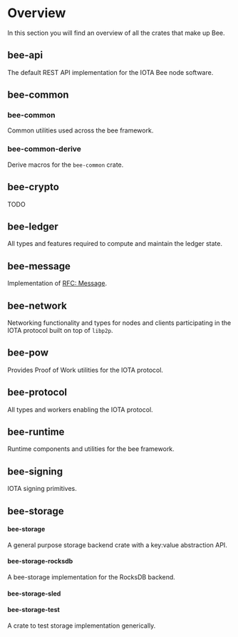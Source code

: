 # Overview

In this section you will find an overview of all the crates that make up Bee.  


## bee-api

The default REST API implementation for the IOTA Bee node software.

## bee-common

### bee-common

Common utilities used across the bee framework.

### bee-common-derive

Derive macros for the `bee-common` crate.

## bee-crypto

TODO

## bee-ledger

All types and features required to compute and maintain the ledger state.

## bee-message

Implementation of [RFC: Message](https://github.com/GalRogozinski/protocol-rfcs/blob/message/text/0017-message/0017-message.md).

## bee-network

Networking functionality and types for nodes and clients participating in the IOTA protocol built on top of `libp2p`.

## bee-pow

Provides Proof of Work utilities for the IOTA protocol.

## bee-protocol

All types and workers enabling the IOTA protocol.

## bee-runtime

Runtime components and utilities for the bee framework.

## bee-signing

IOTA signing primitives.

## bee-storage

#### bee-storage

A general purpose storage backend crate with a key:value abstraction API.

#### bee-storage-rocksdb

A bee-storage implementation for the RocksDB backend.

#### bee-storage-sled


#### bee-storage-test

A crate to test storage implementation generically.



